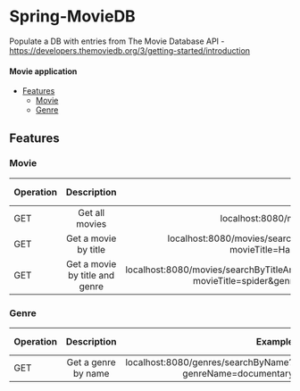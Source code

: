 # Spring-MovieDB

Populate a DB with entries from The Movie Database API - https://developers.themoviedb.org/3/getting-started/introduction

<div class="filebrowser-readme-content markup-content markup"><h4>Movie application</h4>
<ul><li><a rel="nofollow" href="#features">Features</a>
<ul><li><a rel="nofollow" href="#Movie">Movie</a></li>
<li><a rel="nofollow" href="#genre">Genre</a></li>
</ul>
</li></ul>
<h2>Features</h2>
<h3>Movie</h3>
<table>
<thead><tr><th>Operation</th><th align="center">Description</th>
<th align="right">Example</th><th align="right">Request body</th>
</tr></thead><tbody>
<tr>
<td>GET</td>
<td align="center">Get all movies</td>
<td align="right">localhost:8080/movies/all</td>
<td align="right">-</td></tr><tr><td>GET</td>
<td align="center">Get a movie by title</td>
<td align="right">localhost:8080/movies/searchByTitle?movieTitle=Harry Potter</td>
<td align="right">-</td></tr><tr><td>GET</td>
<td align="center">Get a movie by title and genre</td>
<td align="right">localhost:8080/movies/searchByTitleAndGenre?movieTitle=spider&genre=action</td>
<td align="right">-</td></tr></tbody></table>
<h3>Genre</h3>
<table>
<thead><tr><th>Operation</th><th align="center">Description</th>
<th align="right">Example</th><th align="right">Request body</th>
</tr></thead><tbody><tr><td>GET</td><td align="center">Get a genre by name</td>
<td align="right">localhost:8080/genres/searchByName?genreName=documentary</td>
<td align="right">-</td></tr></tbody></table></div>